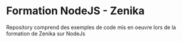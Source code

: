 # Formation NodeJS - Zenika

Repository comprend des exemples de code mis en oeuvre lors de la formation de Zenika sur NodeJs